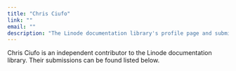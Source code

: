```yaml
---
title: "Chris Ciufo"
link: ""
email: ""
description: "The Linode documentation library's profile page and submission listing for Chris Ciufo"
---
```


Chris Ciufo is an independent contributor to the Linode documentation library. Their submissions can be found listed below.